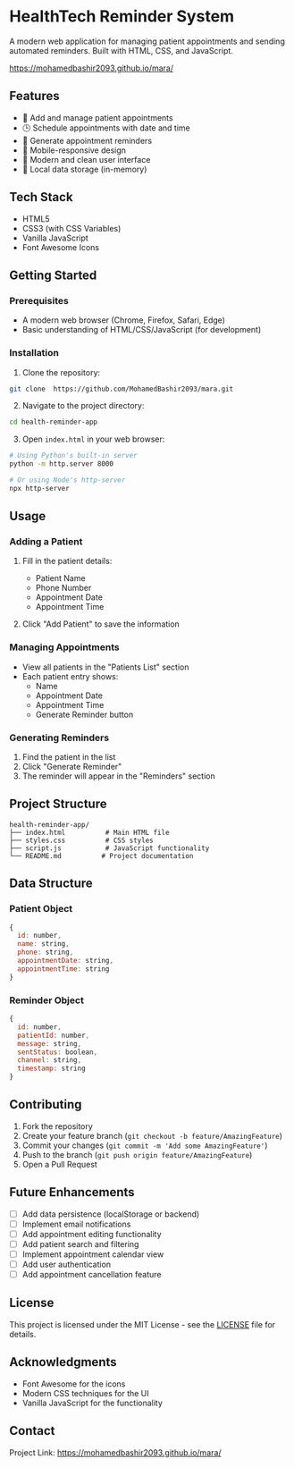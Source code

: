 # HealthTech Reminder System

A modern web application for managing patient appointments and sending automated reminders. Built with HTML, CSS, and JavaScript.

https://mohamedbashir2093.github.io/mara/

## Features

- 📝 Add and manage patient appointments
- 🕒 Schedule appointments with date and time
- 🔔 Generate appointment reminders
- 📱 Mobile-responsive design
- 🎨 Modern and clean user interface
- 💾 Local data storage (in-memory)

## Tech Stack

- HTML5
- CSS3 (with CSS Variables)
- Vanilla JavaScript
- Font Awesome Icons

## Getting Started

### Prerequisites

- A modern web browser (Chrome, Firefox, Safari, Edge)
- Basic understanding of HTML/CSS/JavaScript (for development)

### Installation

1. Clone the repository:
```bash
git clone  https://github.com/MohamedBashir2093/mara.git
```

2. Navigate to the project directory:
```bash
cd health-reminder-app
```

3. Open `index.html` in your web browser:
```bash
# Using Python's built-in server
python -m http.server 8000

# Or using Node's http-server
npx http-server
```

## Usage

### Adding a Patient

1. Fill in the patient details:
   - Patient Name
   - Phone Number
   - Appointment Date
   - Appointment Time

2. Click "Add Patient" to save the information

### Managing Appointments

- View all patients in the "Patients List" section
- Each patient entry shows:
  - Name
  - Appointment Date
  - Appointment Time
  - Generate Reminder button

### Generating Reminders

1. Find the patient in the list
2. Click "Generate Reminder"
3. The reminder will appear in the "Reminders" section

## Project Structure

```
health-reminder-app/
├── index.html          # Main HTML file
├── styles.css          # CSS styles
├── script.js           # JavaScript functionality
└── README.md          # Project documentation
```

## Data Structure

### Patient Object
```javascript
{
  id: number,
  name: string,
  phone: string,
  appointmentDate: string,
  appointmentTime: string
}
```

### Reminder Object
```javascript
{
  id: number,
  patientId: number,
  message: string,
  sentStatus: boolean,
  channel: string,
  timestamp: string
}
```

## Contributing

1. Fork the repository
2. Create your feature branch (`git checkout -b feature/AmazingFeature`)
3. Commit your changes (`git commit -m 'Add some AmazingFeature'`)
4. Push to the branch (`git push origin feature/AmazingFeature`)
5. Open a Pull Request

## Future Enhancements

- [ ] Add data persistence (localStorage or backend)
- [ ] Implement email notifications
- [ ] Add appointment editing functionality
- [ ] Add patient search and filtering
- [ ] Implement appointment calendar view
- [ ] Add user authentication
- [ ] Add appointment cancellation feature

## License

This project is licensed under the MIT License - see the [LICENSE](LICENSE) file for details.

## Acknowledgments

- Font Awesome for the icons
- Modern CSS techniques for the UI
- Vanilla JavaScript for the functionality

## Contact



Project Link: https://mohamedbashir2093.github.io/mara/

